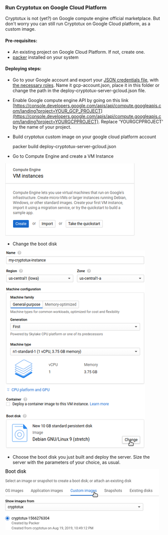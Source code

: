 ### Run Cryptotux on Google Cloud Platform

Cryptotux is not (yet?) on Google compute engine official marketplace. But don't worry you can still run Cryptotux on Google Cloud platform, as a custom image. 

#### Pre-requisites: 

* An existing project on Google Cloud Platform. If not, create one. 
* [packer](https://www.packer.io/downloads.html) installed on your system

#### Deploying steps:

* Go to your Google account and export your [JSON credentials file](https://cloud.google.com/iam/docs/creating-managing-service-account-keys), with [ the necessary roles](https://www.packer.io/docs/builders/googlecompute.html#running-without-a-compute-engine-service-account). Name it gcp-account.json, place it in this folder or change the path in the deploy-cryptotux-server-gcloud.json file.

* Enable Google compute engine API by going on this link 
[https://console.developers.google.com/apis/api/compute.googleapis.com/landing?project=YOUR_GCP_PROJECT](https://console.developers.google.com/apis/api/compute.googleapis.com/landing?project=YOURGCPPROJECT). Replace 'YOURGCPPROJECT' by the name of your project.

* Build cryptotux custom image on your google cloud platform account 

    packer build deploy-cryptotux-server-gcloud.json

* Go to Compute Engine and create a VM Instance 

![Create VM instance](images/01_create.png)

* Change the boot disk

![Change boot disk](images/02_choose_image.png)

* Choose the boot disk you just built and deploy the server. Size the server with the parameters of your choice, as usual. 

![Choose boot disk](images/03_custom_boot_disk.png)